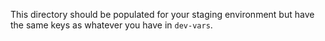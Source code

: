 This directory should be populated for your staging environment but have the same keys as whatever you have in `dev-vars`.
